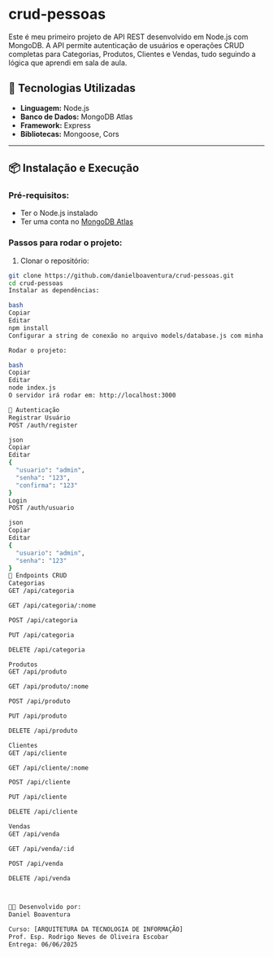 # crud-pessoas

Este é meu primeiro projeto de API REST desenvolvido em Node.js com MongoDB. A API permite autenticação de usuários e operações CRUD completas para Categorias, Produtos, Clientes e Vendas, tudo seguindo a lógica que aprendi em sala de aula.

## 🚀 Tecnologias Utilizadas

- **Linguagem:** Node.js
- **Banco de Dados:** MongoDB Atlas
- **Framework:** Express
- **Bibliotecas:** Mongoose, Cors

---

## 📦 Instalação e Execução

### Pré-requisitos:

- Ter o Node.js instalado
- Ter uma conta no [MongoDB Atlas](https://www.mongodb.com/cloud/atlas)

### Passos para rodar o projeto:

1. Clonar o repositório:

```bash
git clone https://github.com/danielboaventura/crud-pessoas.git
cd crud-pessoas
Instalar as dependências:

bash
Copiar
Editar
npm install
Configurar a string de conexão no arquivo models/database.js com minha URL do MongoDB

Rodar o projeto:

bash
Copiar
Editar
node index.js
O servidor irá rodar em: http://localhost:3000

🔐 Autenticação
Registrar Usuário
POST /auth/register

json
Copiar
Editar
{
  "usuario": "admin",
  "senha": "123",
  "confirma": "123"
}
Login
POST /auth/usuario

json
Copiar
Editar
{
  "usuario": "admin",
  "senha": "123"
}
📁 Endpoints CRUD
Categorias
GET /api/categoria

GET /api/categoria/:nome

POST /api/categoria

PUT /api/categoria

DELETE /api/categoria

Produtos
GET /api/produto

GET /api/produto/:nome

POST /api/produto

PUT /api/produto

DELETE /api/produto

Clientes
GET /api/cliente

GET /api/cliente/:nome

POST /api/cliente

PUT /api/cliente

DELETE /api/cliente

Vendas
GET /api/venda

GET /api/venda/:id

POST /api/venda

DELETE /api/venda



👨‍💻 Desenvolvido por:
Daniel Boaventura

Curso: [ARQUITETURA DA TECNOLOGIA DE INFORMAÇÃO]
Prof. Esp. Rodrigo Neves de Oliveira Escobar
Entrega: 06/06/2025
```
